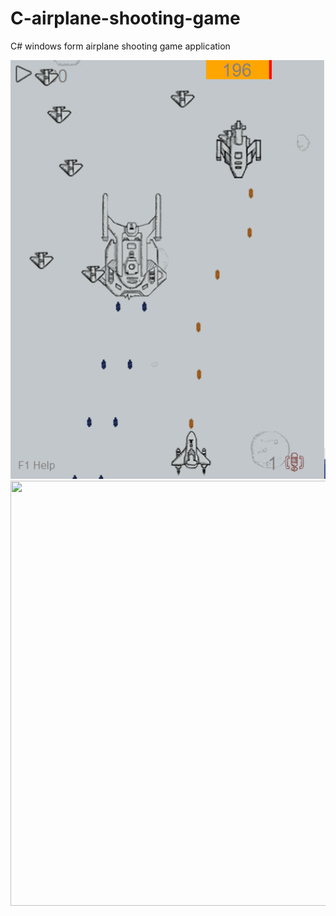 # C-airplane-shooting-game
C# windows form airplane shooting game application 

<img src = "airplane%20shooting%20game/screenshot1.PNG" width = 600>
<img src = "shopping%20website/img/sh.JPG" width = 800 height = 680>


